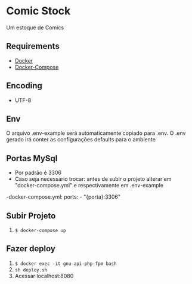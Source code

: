 # Comic Stock

Um estoque de Comics

## Requirements
- [Docker](https://www.docker.com)
- [Docker-Compose](https://docs.docker.com/compose)

## Encoding
- UTF-8

## Env
O arquivo .env-example será automaticamente copiado para .env. O .env gerado irá conter as configurações defaults para o ambiente

## Portas MySql
- Por padrão é 3306
- Caso seja necessário trocar: antes de subir o projeto alterar em "docker-compose.yml" e respectivamente em .env-example

-docker-compose.yml:
ports:
        - "{porta}:3306"

## Subir Projeto
1. `$ docker-compose up`

## Fazer deploy
1. `$ docker exec -it gnu-api-php-fpm bash`
2. `sh deploy.sh`
3. Acessar localhost:8080
